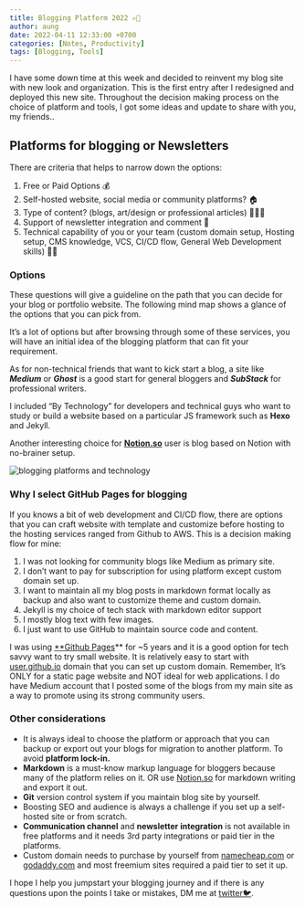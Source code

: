 ```yaml
---
title: Blogging Platform 2022 ✍🏼
author: aung
date: 2022-04-11 12:33:00 +0700
categories: [Notes, Productivity]
tags: [Blogging, Tools]
---
```


I have some down time at this week and decided to reinvent my blog site with new look and organization. This is the first entry after I redesigned and deployed this new site. Throughout the decision making process on the choice of platform and tools, I got some ideas and update to share with you, my friends..

## Platforms for blogging or Newsletters

There are criteria that helps to narrow down the options:

1. Free or Paid Options 💰
2. Self-hosted website, social media or community platforms? 🏠
3. Type of content? (blogs, art/design or professional articles) 🧑🏼‍🎨
4. Support of newsletter integration and comment 📰
5. Technical capability of you or your team (custom domain setup, Hosting setup, CMS knowledge, VCS, CI/CD flow, General Web Development skills) 🥷🏻

### Options

These questions will give a guideline on the path that you can decide for your blog or portfolio website.  The following mind map shows a glance of the options that you can pick from. 

It’s a lot of options but after browsing through some of these services, you will have an initial idea of the blogging platform that can fit your requirement. 

As for non-technical friends that want to kick start a blog, a site like ***Medium*** or ***Ghost*** is a good start for general bloggers and ***SubStack*** for professional writers. 

I included “By Technology” for developers and technical guys who want to study or build a website based on a particular JS framework such as **Hexo** and Jekyll.  

Another interesting choice for **[Notion.so](http://Notion.so)** user is blog based on Notion with no-brainer setup.

![blogging platforms and technology](/blogging-mindmap.png)

### Why I select GitHub Pages for blogging

If you knows a bit of web development and CI/CD flow, there are options that you can craft website with template and customize before hosting to the hosting services ranged from Github to AWS. This is a decision making flow for mine:

1. I was not looking for community blogs like Medium as primary site.
2. I don’t want to pay for subscription for using platform except custom domain set up.
3. I want to maintain all my blog posts in markdown format locally as backup and also want to customize theme and custom domain.
4. Jekyll is my choice of tech stack with markdown editor support
5. I mostly blog text with few images.
6. I just want to use GitHub to maintain source code and content.  

I was using [**Github Pages](https://pages.github.com)** for ~5 years and it is a good option for tech savvy want to try small website.  It is relatively easy to start with [user.github.io](http://user.github.io) domain that you can set up custom domain. Remember, It’s ONLY for a static page website and NOT ideal for web applications. I do have Medium account that I posted some of the blogs from my main site as a way to promote using its strong community users.

### Other considerations

- It is always ideal to choose the platform or approach that you can backup or export out your blogs for migration to another platform. To avoid **platform lock-in.**
- **Markdown** is a must-know markup language for bloggers because many of the platform relies on it. OR use [Notion.so](http://Notion.so) for markdown writing and export it out.
- **Git** version control system if you maintain blog site by yourself.
- Boosting SEO and audience is always a challenge if you set up a self-hosted site or from scratch.
- **Communication channel** and **newsletter integration** is not available in free platforms and it needs 3rd party integrations or paid tier in the platforms.
- Custom domain needs to purchase by yourself from [namecheap.com](http://namecheap.com) or [godaddy.com](http://godaddy.com) and most freemium sites required a paid tier to set it up.

I hope I help you jumpstart your blogging journey and if there is any questions upon the points I take or mistakes, DM me at [twitter🐦](https://twitter.com/steve_a150).